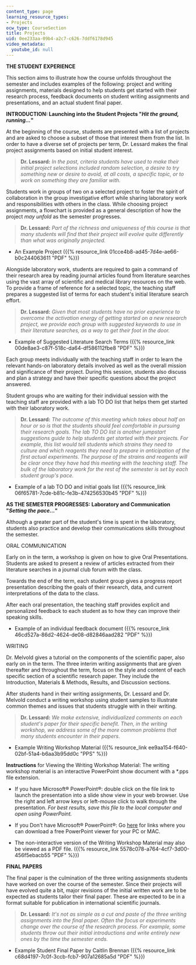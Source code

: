 ```yaml
---
content_type: page
learning_resource_types:
- Projects
ocw_type: CourseSection
title: Projects
uid: 0ee233aa-09b4-a2c7-c626-7ddf6178d945
video_metadata:
  youtube_id: null
---
```


**THE STUDENT EXPERIENCE**

This section aims to illustrate how the course unfolds throughout the semester and includes examples of the following: project and writing assignments, materials designed to help students get started with their research process, feedback documents on student writing assignments and presentations, and an actual student final paper.

**INTRODUCTION: Launching into the Student Projects "_Hit the ground, running..._"** 

At the beginning of the course, students are presented with a list of projects and are asked to choose a subset of those that interest them from the list. In order to have a diverse set of projects per term, Dr. Lessard makes the final project assignments based on initial student interest.

> **Dr. Lessard:** _In the past, criteria students have used to make their initial project selections included random selection, a desire to try something new or desire to avoid, at all costs, a specific topic, or to work on something they are familiar with._

Students work in groups of two on a selected project to foster the spirit of collaboration in the group investigative effort while sharing laboratory work and responsibilities with others in the class. While choosing project assignments, a flowchart is provided as a general description of how the project _may unfold_ as the semester progresses.

> **Dr. Lessard:** _Part of the richness and uniqueness of this course is that many students will find that their project will evolve quite differently than what was originally projected._

*   An Example Project ({{% resource_link 01cce4b8-ad45-7d4e-ae66-b0c244063611 "PDF" %}})
    

Alongside laboratory work, students are required to gain a command of their research area by reading journal articles found from literature searches using the vast array of scientific and medical library resources on the web. To provide a frame of reference for a selected topic, the teaching staff prepares a suggested list of terms for each student's initial literature search effort.

> **Dr. Lessard:** _Given that most students have no prior experience to overcome the activation energy of getting started on a new research project, we provide each group with suggested keywords to use in their literature searches, as a way to get their foot in the door._

*   Example of Suggested Literature Search Terms ({{% resource_link 00de8ae3-c87f-518c-da64-df586112fbe8 "PDF" %}})
    

Each group meets individually with the teaching staff in order to learn the relevant hands-on laboratory details involved as well as the overall mission and significance of their project. During this session, students also discuss and plan a strategy and have their specific questions about the project answered.

Student groups who are waiting for their individual session with the teaching staff are provided with a lab TO DO list that helps them get started with their laboratory work.

> **Dr. Lessard:** _The outcome of this meeting which takes about half an hour or so is that the students should feel comfortable in pursuing their research goals. The lab TO DO list is another jumpstart suggestions guide to help students get started with their projects. For example, this list would tell students which strains they need to culture and which reagents they need to prepare in anticipation of the first actual experiments. The purpose of the strains and reagents will be clear once they have had this meeting with the teaching staff. The bulk of the laboratory work for the rest of the semester is set by each student group's pace._

*   Example of a lab TO DO and initial goals list ({{% resource_link 06f65781-7cde-b81c-fe3b-474256530b45 "PDF" %}})
    

**AS THE SEMESTER PROGRESSES: Laboratory and Communication "_Setting the pace..._"**

Although a greater part of the student's time is spent in the laboratory, students also practice and develop their communications skills throughout the semester.

ORAL COMMUNICATION

Early on in the term, a workshop is given on how to give Oral Presentations. Students are asked to present a review of articles extracted from their literature searches in a journal club forum with the class.

Towards the end of the term, each student group gives a progress report presentation describing the goals of their research, data, and current interpretations of the data to the class.

After each oral presentation, the teaching staff provides explicit and personalized feedback to each student as to how they can improve their speaking skills.

*   Example of an individual feedback document ({{% resource_link 46cd527a-86d2-4624-de08-d82846aad282 "PDF" %}})
    

WRITING

Dr. Melvold gives a tutorial on the components of the scientific paper, also early on in the term. The three interim writing assignments that are given thereafter and throughout the term, focus on the style and content of each specific section of a scientific research paper. They include the Introduction, Materials & Methods, Results, and Discussion sections.

After students hand in their writing assignments, Dr. Lessard and Dr. Melvold conduct a writing workshop using student samples to illustrate common themes and issues that students struggle with in their writing.

> **Dr. Lessard:** _We make extensive, individualized comments on each student's paper for their specific benefit. Then, in the writing workshop, we address some of the more common problems that many students encounter in their papers._

*   Example Writing Workshop Material ({{% resource_link ee9aa154-f640-02bf-51a4-b6aa3b95dd0c "PPS" %}}) 
    

**Instructions** for Viewing the Writing Workshop Material: The writing workshop material is an interactive PowerPoint show document with a \*.pps file extension.

*   If you have Microsoft® PowerPoint®: double click on the file link to launch the presentation into a slide show view in your web browser. Use the right and left arrow keys or left-mouse click to walk through the presentation. _For best results, save this file to the local computer and open using PowerPoint._
    
*   If you Don't have Microsoft® PowerPoint®: Go [here](/msviewer) for links where you can download a free PowerPoint viewer for your PC or MAC.
    
*   The non-interactive version of the Writing Workshop Material may also be viewed as a PDF file. ({{% resource_link 5578c078-a764-4cf7-3d00-456f5ebacb55 "PDF" %}})
    

**FINAL PAPERS**

The final paper is the culmination of the three writing assignments students have worked on over the course of the semester. Since their projects will have evolved quite a bit, major revisions of the initial written work are to be expected as students tailor their final paper. These are expected to be in a format suitable for publication in international scientific journals.

> **Dr. Lessard:** _It's not as simple as a cut and paste of the three writing assignments into the final paper. Often the focus or experiments change over the course of the research process. For example, some students throw out their initial introductions and write entirely new ones by the time the semester ends._

*   Example Student Final Paper by Caitlin Brennan ({{% resource_link c68d4197-7c0f-3ccb-fcb7-907a12685a5d "PDF" %}})